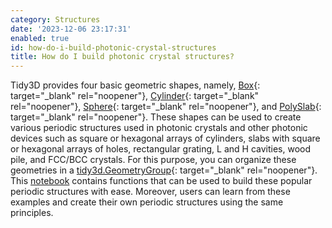 ```yaml
---
category: Structures
date: '2023-12-06 23:17:31'
enabled: true
id: how-do-i-build-photonic-crystal-structures
title: How do I build photonic crystal structures?
---
```


Tidy3D provides four basic geometric shapes, namely, [Box](https://docs.flexcompute.com/projects/tidy3d/en/latest/_autosummary/tidy3d.Box.html?__hstc=197414576.85a08fc595b47d0b94ebfa20ba44cd6d.1696006513341.1701896316776.1701901226721.28&amp;__hssc=197414576.3.1701901226721&amp;__hsfp=3209960735){: target="_blank" rel="noopener"},&nbsp;[Cylinder](https://docs.flexcompute.com/projects/tidy3d/en/latest/_autosummary/tidy3d.Cylinder.html?__hstc=197414576.85a08fc595b47d0b94ebfa20ba44cd6d.1696006513341.1701896316776.1701901226721.28&amp;__hssc=197414576.3.1701901226721&amp;__hsfp=3209960735){: target="_blank" rel="noopener"},&nbsp;[Sphere](https://docs.flexcompute.com/projects/tidy3d/en/latest/_autosummary/tidy3d.Sphere.html?__hstc=197414576.85a08fc595b47d0b94ebfa20ba44cd6d.1696006513341.1701896316776.1701901226721.28&amp;__hssc=197414576.3.1701901226721&amp;__hsfp=3209960735){: target="_blank" rel="noopener"}, and&nbsp;[PolySlab](https://docs.flexcompute.com/projects/tidy3d/en/latest/_autosummary/tidy3d.PolySlab.html?__hstc=197414576.85a08fc595b47d0b94ebfa20ba44cd6d.1696006513341.1701896316776.1701901226721.28&amp;__hssc=197414576.3.1701901226721&amp;__hsfp=3209960735){: target="_blank" rel="noopener"}. These shapes can be used to create various periodic structures used in photonic crystals and other photonic devices such as square or hexagonal arrays of cylinders, slabs with square or hexagonal arrays of holes, rectangular grating, L and H cavities, wood pile, and FCC/BCC crystals. For this purpose, you can organize these geometries in a [tidy3d.GeometryGroup](https://docs.flexcompute.com/projects/tidy3d/en/latest/_autosummary/tidy3d.GeometryGroup.html){: target="_blank" rel="noopener"}. This [notebook](https://www.flexcompute.com/tidy3d/examples/notebooks/PhotonicCrystalsComponents/) contains functions that can be used to build these popular periodic structures with ease. Moreover, users can learn from these examples and create their own periodic structures using the same principles.
